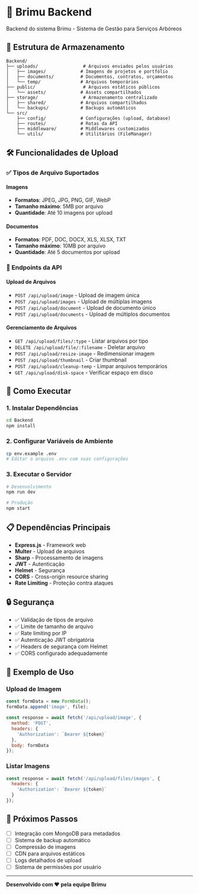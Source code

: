 # 🚀 Brimu Backend

Backend do sistema Brimu - Sistema de Gestão para Serviços Arbóreos

## 📁 Estrutura de Armazenamento

```
Backend/
├── uploads/                 # Arquivos enviados pelos usuários
│   ├── images/             # Imagens de projetos e portfólio
│   ├── documents/          # Documentos, contratos, orçamentos
│   └── temp/               # Arquivos temporários
├── public/                  # Arquivos estáticos públicos
│   └── assets/             # Assets compartilhados
├── storage/                 # Armazenamento centralizado
│   ├── shared/             # Arquivos compartilhados
│   └── backups/            # Backups automáticos
└── src/
    ├── config/             # Configurações (upload, database)
    ├── routes/             # Rotas da API
    ├── middleware/         # Middlewares customizados
    └── utils/              # Utilitários (FileManager)
```

## 🛠️ Funcionalidades de Upload

### ✅ Tipos de Arquivo Suportados

#### Imagens
- **Formatos**: JPEG, JPG, PNG, GIF, WebP
- **Tamanho máximo**: 5MB por arquivo
- **Quantidade**: Até 10 imagens por upload

#### Documentos
- **Formatos**: PDF, DOC, DOCX, XLS, XLSX, TXT
- **Tamanho máximo**: 10MB por arquivo
- **Quantidade**: Até 5 documentos por upload

### 🔧 Endpoints da API

#### Upload de Arquivos
- `POST /api/upload/image` - Upload de imagem única
- `POST /api/upload/images` - Upload de múltiplas imagens
- `POST /api/upload/document` - Upload de documento único
- `POST /api/upload/documents` - Upload de múltiplos documentos

#### Gerenciamento de Arquivos
- `GET /api/upload/files/:type` - Listar arquivos por tipo
- `DELETE /api/upload/file/:filename` - Deletar arquivo
- `POST /api/upload/resize-image` - Redimensionar imagem
- `POST /api/upload/thumbnail` - Criar thumbnail
- `POST /api/upload/cleanup-temp` - Limpar arquivos temporários
- `GET /api/upload/disk-space` - Verificar espaço em disco

## 🚀 Como Executar

### 1. Instalar Dependências
```bash
cd Backend
npm install
```

### 2. Configurar Variáveis de Ambiente
```bash
cp env.example .env
# Editar o arquivo .env com suas configurações
```

### 3. Executar o Servidor
```bash
# Desenvolvimento
npm run dev

# Produção
npm start
```

## 📋 Dependências Principais

- **Express.js** - Framework web
- **Multer** - Upload de arquivos
- **Sharp** - Processamento de imagens
- **JWT** - Autenticação
- **Helmet** - Segurança
- **CORS** - Cross-origin resource sharing
- **Rate Limiting** - Proteção contra ataques

## 🔒 Segurança

- ✅ Validação de tipos de arquivo
- ✅ Limite de tamanho de arquivo
- ✅ Rate limiting por IP
- ✅ Autenticação JWT obrigatória
- ✅ Headers de segurança com Helmet
- ✅ CORS configurado adequadamente

## 📱 Exemplo de Uso

### Upload de Imagem
```javascript
const formData = new FormData();
formData.append('image', file);

const response = await fetch('/api/upload/image', {
  method: 'POST',
  headers: {
    'Authorization': `Bearer ${token}`
  },
  body: formData
});
```

### Listar Imagens
```javascript
const response = await fetch('/api/upload/files/images', {
  headers: {
    'Authorization': `Bearer ${token}`
  }
});
```

## 🎯 Próximos Passos

- [ ] Integração com MongoDB para metadados
- [ ] Sistema de backup automático
- [ ] Compressão de imagens
- [ ] CDN para arquivos estáticos
- [ ] Logs detalhados de upload
- [ ] Sistema de permissões por usuário

---

**Desenvolvido com ❤️ pela equipe Brimu**
